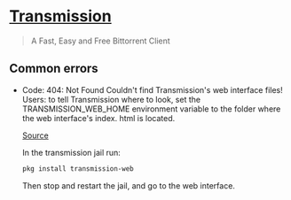 # [Transmission](https://transmissionbt.com/)
> A Fast, Easy and Free Bittorrent Client
## Common errors
>
- Code: 404: Not Found Couldn't find Transmission's web interface files! Users: to tell Transmission where to look, set the TRANSMISSION_WEB_HOME environment variable to the folder where the web interface's index. html is located. 

  [Source](https://www.truenas.com/community/threads/freenas-11-2beta2-transmission-plugin-error.69120/#:~:text=Code%3A,html%20is%20located.)

    In the transmission jail run:
    ```sh
    pkg install transmission-web
    ```
  Then stop and restart the jail, and go to the web interface.